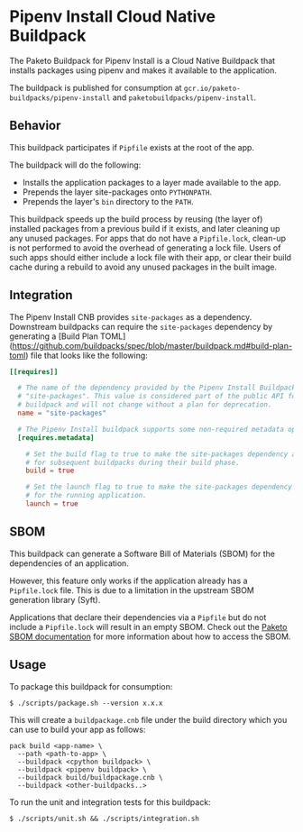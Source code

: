 # Pipenv Install Cloud Native Buildpack
The Paketo Buildpack for Pipenv Install is a Cloud Native Buildpack that installs
packages using pipenv and makes it available to the application.

The buildpack is published for consumption at
`gcr.io/paketo-buildpacks/pipenv-install` and `paketobuildpacks/pipenv-install`.

## Behavior
This buildpack participates if `Pipfile` exists at the root of the app.

The buildpack will do the following:
- Installs the application packages to a layer made available to the app.
- Prepends the layer site-packages onto `PYTHONPATH`.
- Prepends the layer's `bin` directory to the `PATH`.

This buildpack speeds up the build process by reusing (the layer of) installed
packages from a previous build if it exists, and later cleaning up any unused
packages. For apps that do not have a `Pipfile.lock`, clean-up is not performed
to avoid the overhead of generating a lock file. Users of such apps should
either include a lock file with their app, or clear their build cache during a
rebuild to avoid any unused packages in the built image.

## Integration

The Pipenv Install CNB provides `site-packages` as a dependency. Downstream
buildpacks can require the `site-packages` dependency by generating a [Build Plan TOML]
(https://github.com/buildpacks/spec/blob/master/buildpack.md#build-plan-toml)
file that looks like the following:

```toml
[[requires]]

  # The name of the dependency provided by the Pipenv Install Buildpack is
  # "site-packages". This value is considered part of the public API for the
  # buildpack and will not change without a plan for deprecation.
  name = "site-packages"

  # The Pipenv Install buildpack supports some non-required metadata options.
  [requires.metadata]

    # Set the build flag to true to make the site-packages dependency available on the $PYTHONPATH/$PATH
    # for subsequent buildpacks during their build phase.
    build = true

    # Set the launch flag to true to make the site-packages dependency available on the $PYTHONPATH/$PATH
    # for the running application.
    launch = true
```

## SBOM

This buildpack can generate a Software Bill of Materials (SBOM) for the dependencies of an application.

However, this feature only works if the application already has a `Pipfile.lock` file.
This is due to a limitation in the upstream SBOM generation library (Syft).

Applications that declare their dependencies via a `Pipfile` but do not include
a `Pipfile.lock` will result in an empty SBOM. Check out the [Paketo SBOM
documentation](https://paketo.io/docs/howto/sbom/) for more information about
how to access the SBOM.

## Usage

To package this buildpack for consumption:
```
$ ./scripts/package.sh --version x.x.x
```
This will create a `buildpackage.cnb` file under the build directory which you can use to build your app as follows:
```shell
pack build <app-name> \
  --path <path-to-app> \
  --buildpack <cpython buildpack> \
  --buildpack <pipenv buildpack> \
  --buildpack build/buildpackage.cnb \
  --buildpack <other-buildpacks..>
```

To run the unit and integration tests for this buildpack:
```
$ ./scripts/unit.sh && ./scripts/integration.sh
```
